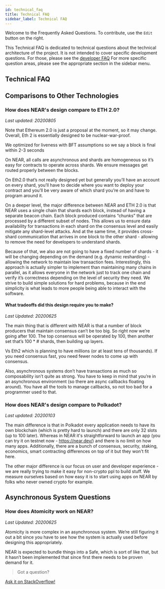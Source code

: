 ```yaml
---
id: technical_faq
title: Technical FAQ
sidebar_label: Technical FAQ
---
```


Welcome to the Frequently Asked Questions. To contribute, use the `Edit` button on the right.

This Technical FAQ is dedicated to technical questions about the technical architecture of the project.  It is not intended to cover specific development questions. For those, please see the [developer FAQ](/docs/roles/developer/faq)  For more specific question areas, please see the appropriate section in the sidebar menu.

## Technical FAQ


## Comparisons to Other Technologies

### How does NEAR's design compare to ETH 2.0?
*Last updated: 20200805*

Note that Ethereum 2.0 is just a proposal at the moment, so it may change.  Overall, Eth 2 is essentially designed to be nuclear-war-proof.

We optimized for liveness with BFT assumptions so we say a block is final within 2-3 seconds

On NEAR, all calls are asynchronous and shards are homogeneous so it’s easy for contracts to operate across shards.  We ensure messages get routed properly between the blocks.

On Eth2.0 that’s not really designed yet but generally you’ll have an account on every shard, you’ll have to decide where you want to deploy your contract and you’ll be very aware of which shard you’re on and have to program around it.

On a deeper level, the major difference between NEAR and ETH 2.0 is that NEAR uses a single chain that shards each block, instead of having a separate beacon chain. Each block produced contains “chunks” that are processed by a different subset of nodes. This allows us to ensure data availability for transactions in each shard on the consensus level and easily mitigate any shard-level attacks. And at the same time, it provides cross-shard communication that arrives in one block to the other shard - allowing to remove the need for developers to understand shards.

Because of that, we also are not going to have a fixed number of shards - it will be changing depending on the demand (e.g. dynamic resharding) - allowing the network to maintain low transaction fees. Interestingly, this approach is actually simpler to implement than maintaining many chains in parallel, as it allows everyone in the network just to track one chain and verify it’s correctness depending on the level of security they need. We strive to build simple solutions for hard problems, because in the end simplicity is what leads to more people being able to interact with the software.


#### What tradeoffs did this design require you to make?
*Last Updated: 20200625*

The main thing that is different with NEAR is that a number of block producers that maintain consensus can’t be too big. So right now we’re going after 100.  The top consensus will be operated by 100, then another set that’s 100 * # shards, then building up layers.

Vs Eth2 which is planning to have millions (or at least tens of thousands).  If you need consensus fast, you need fewer nodes to come up with consensus.

Also, asynchronous systems don’t have transactions as much so composability isn’t quite as strong. You have to keep in mind that you’re in an asynchronous environment (so there are async callbacks floating around).  You have all the tools to manage callbacks, so not too bad for a programmer used to that.



### How does NEAR's design compare to Polkadot?
*Last updated: 20200103*

The main difference is that in Polkadot every application needs to have its own blockchain (which is pretty hard to launch) and there are only 32 slots (up to 100 later). Whereas in NEAR it's straightforward to launch an app (you can try it on testnet now - https://near.dev/) and there is no limit on how many apps. Additionally, there are a bunch of consensus, security, staking, economics, smart contracting differences on top of it but they won't fit here.

The other major difference is our focus on user and developer experience - we are really trying to make it easy for non-crypto ppl to build stuff. We measure ourselves based on how easy it is to start using apps on NEAR by folks who never owned crypto for example.


## Asynchronous System Questions

### How does Atomicity work on NEAR?
*Last Updated: 20200625*

Atomicity is more complex in an asynchronous system.  We’re still figuring it out a bit since you have to see how the system is actually used before designing this appropriately.

NEAR is expected to bundle things into a Safe, which is sort of like that, but it hasn’t been implemented that since first there needs to be proven demand for it.


>Got a question?
<a href="https://stackoverflow.com/questions/tagged/nearprotocol">
  <h8>Ask it on StackOverflow!</h8></a>
